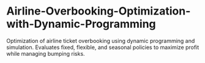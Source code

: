 # Airline-Overbooking-Optimization-with-Dynamic-Programming

Optimization of airline ticket overbooking using dynamic programming and simulation.
Evaluates fixed, flexible, and seasonal policies to maximize profit while managing bumping risks.
